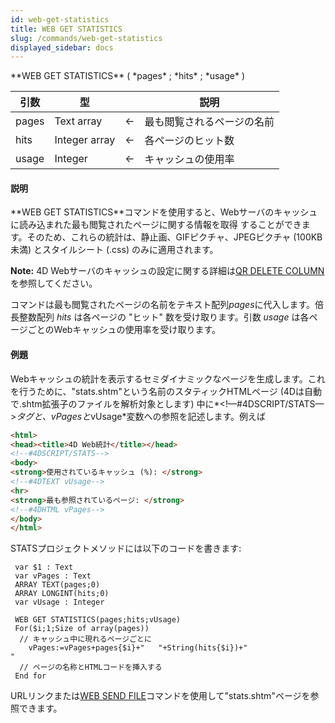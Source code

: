 ```yaml
---
id: web-get-statistics
title: WEB GET STATISTICS
slug: /commands/web-get-statistics
displayed_sidebar: docs
---
```


<!--REF #_command_.WEB GET STATISTICS.Syntax-->**WEB GET STATISTICS** ( *pages* ; *hits* ; *usage* )<!-- END REF-->
<!--REF #_command_.WEB GET STATISTICS.Params-->
| 引数 | 型 |  | 説明 |
| --- | --- | --- | --- |
| pages | Text array | &#8592; | 最も閲覧されるページの名前 |
| hits | Integer array | &#8592; | 各ページのヒット数 |
| usage | Integer | &#8592; | キャッシュの使用率 |

<!-- END REF-->

#### 説明 

<!--REF #_command_.WEB GET STATISTICS.Summary-->**WEB GET STATISTICS**コマンドを使用すると、Webサーバのキャッシュに読み込まれた最も閲覧されたページに関する情報を取得 することができます。<!-- END REF-->そのため、これらの統計は、静止画、GIFピクチャ、JPEGピクチャ (100KB未満) とスタイルシート (.css) のみに適用されます。

**Note:** 4D Webサーバのキャッシュの設定に関する詳細は[QR DELETE COLUMN](qr-delete-column.md)を参照してください。

コマンドは最も閲覧されたページの名前をテキスト配列*pages*に代入します。倍長整数配列 *hits* は各ページの "ヒット" 数を受け取ります。引数 *usage* は各ページごとのWebキャッシュの使用率を受け取ります。

#### 例題 

Webキャッシュの統計を表示するセミダイナミックなページを生成します。これを行うために、"stats.shtm"という名前のスタティックHTMLページ (4Dは自動で.shtm拡張子のファイルを解析対象とします) 中に*<!––#4DSCRIPT/STATS––>*タグと、*vPages*と*vUsage*変数への参照を記述します。例えば

```HTML
<html>
<head><title>4D Web統計</title></head>
<!--#4DSCRIPT/STATS-->
<body>
<strong>使用されているキャッシュ (%): </strong>
<!--#4DTEXT vUsage-->
<hr>
<strong>最も参照されているページ: </strong>
<!--#4DHTML vPages-->
</body>
</html>
```

STATSプロジェクトメソッドには以下のコードを書きます:

```4d
 var $1 : Text
 var vPages : Text
 ARRAY TEXT(pages;0)
 ARRAY LONGINT(hits;0)
 var vUsage : Integer
 
 WEB GET STATISTICS(pages;hits;vUsage)
 For($i;1;Size of array(pages))
  // キャッシュ中に現れるページごとに
    vPages:=vPages+pages{$i}+"   "+String(hits{$i})+"
"
  // ページの名称とHTMLコードを挿入する
 End for
```

URLリンクまたは[WEB SEND FILE](web-send-file.md)コマンドを使用して"stats.shtm"ページを参照できます。
